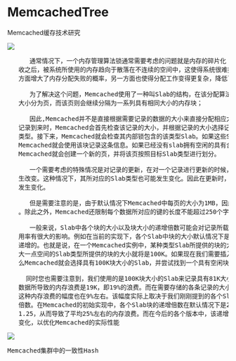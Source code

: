 # MemcachedTree
Memcached缓存技术研究


![](https://i.imgur.com/so3vgS5.png)

<pre>
      通常情况下，一个内存管理算法锁通常需要考虑的问题就是内存的碎片化：在长时间地分配及回
   收之后，被系统所使用的内存趋向于散落在不连续的空间中，这使得系统很难找到连续内存空间，一
   方面增大了内存分配失败的概率，另一方面也使得分配工作变得更复杂，降低了运行效率。

      为了解决这个问题，Memcached使用了一种叫Slab的结构，在该分配算法中，内存将按照1MB的
   大小分为页，而该页则会继续分隔为一系列具有相同大小的内存块；

      因此,Memcached并不是直接根据需要记录的数据的大小来直接分配相应大小的内存。在一条新的
   记录到来时，Memcached会首先检查该记录的大小，并根据记录的大小选择记录所需要存储到的Slab
   类型。接下来，Memcached就会检查其内部锁包含的该类型Slab。如果这些Slab中有空余的块，那么
   Memcached就会使用该块记录这条信息。如果已经没有slab拥有空闲的具有合适大小的块，那么
   Memcached就会创建一个新的页，并将该页按照目标Slab类型进行划分。

      一个需要考虑的特殊情况是对记录的更新，在对一个记录进行更新的时候，记录的大小可能会发
   生改变。这种情况下，其所对应的Slab类型也可能发生变化。因此在更新时，记录在内存中的位置可能
   发生变化。

      但是需要注意的是，由于默认情况下Memcached中每页的大小为1MB，因此其单个块最大为1MB
   。除此之外，Memcached还限制每个数据所对应的键的长度不能超过250个字节。

      一般来说，Slab中各个块的大小以及块大小的递增倍数可能会对记录所载位置的选择及内存利
   用率有很大的影响。例如在当前的实现下，各个Slab中块的大小默认情况下是按照1.25倍的方式来
   递增的。也就是说，在一个Memcached实例中，某种类型Slab所提供的块的大小是80K，而提供稍
   大一点空间的Slab类型所提供的块的大小就将是100K。如果现在我们需要插入一条81K的记录，那
   么Memcached就会选择具有100K块大小的Slab，并尝试找到一个具有空闲块的Slab以存入该记录。
 
     同时您也需要注意到，我们使用的是100K块大小的Slab来记录具有81K大小的数据，因此记录该
   数据所导致的内存浪费是19K，即19%的浪费。而在需要存储的各条记录的大小平均分布的情况下，
   这种内存浪费的幅度也在9%左右。该幅度实际上取决于我们刚刚提到的各个Slab中块大小的递增
   倍数。在Memcached的初始实现中，各个Slab块的递增倍数在默认情况下是2，而不是现在的
   1.25，从而导致了平均25%左右的内存浪费。而在今后的各个版本中，该递增倍数可能还会发生
   变化，以优化Memcached的实际性能
</pre>

![](https://i.imgur.com/ulqWeaL.png)

<pre>
Memcached集群中的一致性Hash
</pre>